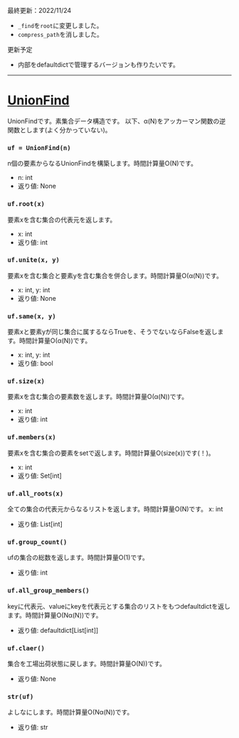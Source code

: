 最終更新：2022/11/24

- ```_find```を```root```に変更しました。
- ```compress_path```を消しました。

更新予定  
- 内部をdefaultdictで管理するバージョンも作りたいです。  

_____
# [UnionFind](https://github.com/titanium-22/Library/blob/main/UnionFind/UnionFind.py)
UnionFindです。素集合データ構造です。 
以下、α(N)をアッカーマン関数の逆関数とします(よく分かっていない)。  


### ```uf = UnionFind(n)```
n個の要素からなるUnionFindを構築します。時間計算量O(N)です。
- n: int
- 返り値: None

### ```uf.root(x)```
要素xを含む集合の代表元を返します。
- x: int
- 返り値: int

### ```uf.unite(x, y)```
要素xを含む集合と要素yを含む集合を併合します。時間計算量O(α(N))です。
- x: int, y: int
- 返り値: None

### ```uf.same(x, y)```
要素xと要素yが同じ集合に属するならTrueを、そうでないならFalseを返します。時間計算量O(α(N))です。
- x: int, y: int
- 返り値: bool

### ```uf.size(x)```
要素xを含む集合の要素数を返します。時間計算量O(α(N))です。
- x: int
- 返り値: int

### ```uf.members(x)```
要素xを含む集合の要素をsetで返します。時間計算量O(size(x))です(！)。
- x: int
- 返り値: Set[int]

### ```uf.all_roots(x)```
全ての集合の代表元からなるリストを返します。時間計算量O(N)です。
x: int
- 返り値: List[int]

### ```uf.group_count()```
ufの集合の総数を返します。時間計算量O(1)です。
- 返り値: int

### ```uf.all_group_members()```
keyに代表元、valueにkeyを代表元とする集合のリストをもつdefaultdictを返します。時間計算量O(Nα(N))です。
- 返り値: defaultdict[List[int]]

### ```uf.claer()```
集合を工場出荷状態に戻します。時間計算量O(N))です。
- 返り値: None

### ```str(uf)```
よしなにします。時間計算量O(Nα(N))です。
- 返り値: str

